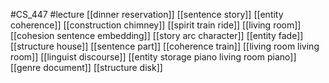 #CS_447
#lecture
[[dinner reservation]]
[[sentence story]]
[[entity coherence]]
[[construction chimney]]
[[spirit train ride]]
[[living room]]
[[cohesion sentence embedding]]
[[story arc character]]
[[entity fade]]
[[structure house]]
[[sentence part]]
[[coherence train]]
[[living room living room]]
[[linguist discourse]]
[[entity storage piano living room piano]]
[[genre document]]
[[structure disk]]
